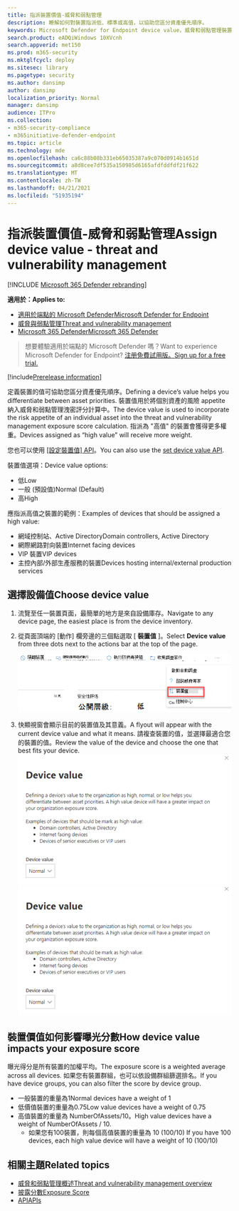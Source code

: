 ```yaml
---
title: 指派裝置價值-威脅和弱點管理
description: 瞭解如何對裝置指派低、標準或高值，以協助您區分資產優先順序。
keywords: Microsoft Defender for Endpoint device value，威脅和弱點管理裝置值，高價值裝置，裝置價值暴露分數
search.product: eADQiWindows 10XVcnh
search.appverid: met150
ms.prod: m365-security
ms.mktglfcycl: deploy
ms.sitesec: library
ms.pagetype: security
ms.author: dansimp
author: dansimp
localization_priority: Normal
manager: dansimp
audience: ITPro
ms.collection:
- m365-security-compliance
- m365initiative-defender-endpoint
ms.topic: article
ms.technology: mde
ms.openlocfilehash: ca6c88b08b331eb65035387a9c070d0914b1651d
ms.sourcegitcommit: a8d8cee7df535a150985d6165afdfddfdf21f622
ms.translationtype: MT
ms.contentlocale: zh-TW
ms.lasthandoff: 04/21/2021
ms.locfileid: "51935194"
---
```

# <a name="assign-device-value---threat-and-vulnerability-management"></a><span data-ttu-id="5b53d-104">指派裝置價值-威脅和弱點管理</span><span class="sxs-lookup"><span data-stu-id="5b53d-104">Assign device value - threat and vulnerability management</span></span>

[!INCLUDE [Microsoft 365 Defender rebranding](../../includes/microsoft-defender.md)]

<span data-ttu-id="5b53d-105">**適用於：**</span><span class="sxs-lookup"><span data-stu-id="5b53d-105">**Applies to:**</span></span>

- [<span data-ttu-id="5b53d-106">適用於端點的 Microsoft Defender</span><span class="sxs-lookup"><span data-stu-id="5b53d-106">Microsoft Defender for Endpoint</span></span>](https://go.microsoft.com/fwlink/?linkid=2154037)
- [<span data-ttu-id="5b53d-107">威脅與弱點管理</span><span class="sxs-lookup"><span data-stu-id="5b53d-107">Threat and vulnerability management</span></span>](next-gen-threat-and-vuln-mgt.md)
- [<span data-ttu-id="5b53d-108">Microsoft 365 Defender</span><span class="sxs-lookup"><span data-stu-id="5b53d-108">Microsoft 365 Defender</span></span>](https://go.microsoft.com/fwlink/?linkid=2118804)

> <span data-ttu-id="5b53d-109">想要體驗適用於端點的 Microsoft Defender 嗎？</span><span class="sxs-lookup"><span data-stu-id="5b53d-109">Want to experience Microsoft Defender for Endpoint?</span></span> [<span data-ttu-id="5b53d-110">注册免費試用版。</span><span class="sxs-lookup"><span data-stu-id="5b53d-110">Sign up for a free trial.</span></span>](https://www.microsoft.com/microsoft-365/windows/microsoft-defender-atp?ocid=docs-wdatp-portaloverview-abovefoldlink)

[!include[Prerelease information](../../includes/prerelease.md)]

<span data-ttu-id="5b53d-111">定義裝置的值可協助您區分資產優先順序。</span><span class="sxs-lookup"><span data-stu-id="5b53d-111">Defining a device’s value helps you differentiate between asset priorities.</span></span> <span data-ttu-id="5b53d-112">裝置值用於將個別資產的風險 appetite 納入威脅和弱點管理洩密評分計算中。</span><span class="sxs-lookup"><span data-stu-id="5b53d-112">The device value is used to incorporate the risk appetite of an individual asset into the threat and vulnerability management exposure score calculation.</span></span> <span data-ttu-id="5b53d-113">指派為 "高值" 的裝置會獲得更多權重。</span><span class="sxs-lookup"><span data-stu-id="5b53d-113">Devices assigned as “high value” will receive more weight.</span></span>

<span data-ttu-id="5b53d-114">您也可以使用 [ [設定裝置值] API](set-device-value.md)。</span><span class="sxs-lookup"><span data-stu-id="5b53d-114">You can also use the [set device value API](set-device-value.md).</span></span>

<span data-ttu-id="5b53d-115">裝置值選項：</span><span class="sxs-lookup"><span data-stu-id="5b53d-115">Device value options:</span></span>

- <span data-ttu-id="5b53d-116">低</span><span class="sxs-lookup"><span data-stu-id="5b53d-116">Low</span></span>
- <span data-ttu-id="5b53d-117">一般 (預設值)</span><span class="sxs-lookup"><span data-stu-id="5b53d-117">Normal (Default)</span></span>
- <span data-ttu-id="5b53d-118">高</span><span class="sxs-lookup"><span data-stu-id="5b53d-118">High</span></span>

<span data-ttu-id="5b53d-119">應指派高值之裝置的範例：</span><span class="sxs-lookup"><span data-stu-id="5b53d-119">Examples of devices that should be assigned a high value:</span></span>

- <span data-ttu-id="5b53d-120">網域控制站、Active Directory</span><span class="sxs-lookup"><span data-stu-id="5b53d-120">Domain controllers, Active Directory</span></span>
- <span data-ttu-id="5b53d-121">網際網路對向裝置</span><span class="sxs-lookup"><span data-stu-id="5b53d-121">Internet facing devices</span></span>
- <span data-ttu-id="5b53d-122">VIP 裝置</span><span class="sxs-lookup"><span data-stu-id="5b53d-122">VIP devices</span></span>
- <span data-ttu-id="5b53d-123">主控內部/外部生產服務的裝置</span><span class="sxs-lookup"><span data-stu-id="5b53d-123">Devices hosting internal/external production services</span></span>

## <a name="choose-device-value"></a><span data-ttu-id="5b53d-124">選擇設備值</span><span class="sxs-lookup"><span data-stu-id="5b53d-124">Choose device value</span></span>

1. <span data-ttu-id="5b53d-125">流覽至任一裝置頁面，最簡單的地方是來自設備庫存。</span><span class="sxs-lookup"><span data-stu-id="5b53d-125">Navigate to any device page, the easiest place is from the device inventory.</span></span>

2. <span data-ttu-id="5b53d-126">從頁面頂端的 [動作] 欄旁邊的三個點選取 [ **裝置值** ]。</span><span class="sxs-lookup"><span data-stu-id="5b53d-126">Select **Device value** from three dots next to the actions bar at the top of the page.</span></span>

    ![裝置值 dropdown 的範例。](images/tvm-device-value-dropdown.png)

3. <span data-ttu-id="5b53d-128">快顯視窗會顯示目前的裝置值及其意義。</span><span class="sxs-lookup"><span data-stu-id="5b53d-128">A flyout will appear with the current device value and what it means.</span></span> <span data-ttu-id="5b53d-129">請複查裝置的值，並選擇最適合您的裝置的值。</span><span class="sxs-lookup"><span data-stu-id="5b53d-129">Review the value of the device and choose the one that best fits your device.</span></span>
<span data-ttu-id="5b53d-130">![裝置值浮出的範例。](images/tvm-device-value-flyout.png)</span><span class="sxs-lookup"><span data-stu-id="5b53d-130">![Example of the device value flyout.](images/tvm-device-value-flyout.png)</span></span>

## <a name="how-device-value-impacts-your-exposure-score"></a><span data-ttu-id="5b53d-131">裝置價值如何影響曝光分數</span><span class="sxs-lookup"><span data-stu-id="5b53d-131">How device value impacts your exposure score</span></span>

<span data-ttu-id="5b53d-132">曝光得分是所有裝置的加權平均。</span><span class="sxs-lookup"><span data-stu-id="5b53d-132">The exposure score is a weighted average across all devices.</span></span> <span data-ttu-id="5b53d-133">如果您有裝置群組，也可以依設備群組篩選排名。</span><span class="sxs-lookup"><span data-stu-id="5b53d-133">If you have device groups, you can also filter the score by device group.</span></span>

- <span data-ttu-id="5b53d-134">一般裝置的重量為1</span><span class="sxs-lookup"><span data-stu-id="5b53d-134">Normal devices have a weight of 1</span></span>
- <span data-ttu-id="5b53d-135">低價值裝置的重量為0.75</span><span class="sxs-lookup"><span data-stu-id="5b53d-135">Low value devices have a weight of 0.75</span></span>
- <span data-ttu-id="5b53d-136">高值裝置的重量為 NumberOfAssets/10。</span><span class="sxs-lookup"><span data-stu-id="5b53d-136">High value devices have a weight of NumberOfAssets / 10.</span></span>
    - <span data-ttu-id="5b53d-137">如果您有100裝置，則每個高值裝置的重量為 10 (100/10) </span><span class="sxs-lookup"><span data-stu-id="5b53d-137">If you have 100 devices, each high value device will have a weight of 10 (100/10)</span></span>

## <a name="related-topics"></a><span data-ttu-id="5b53d-138">相關主題</span><span class="sxs-lookup"><span data-stu-id="5b53d-138">Related topics</span></span>

- [<span data-ttu-id="5b53d-139">威脅和弱點管理概述</span><span class="sxs-lookup"><span data-stu-id="5b53d-139">Threat and vulnerability management overview</span></span>](next-gen-threat-and-vuln-mgt.md)
- [<span data-ttu-id="5b53d-140">披露分數</span><span class="sxs-lookup"><span data-stu-id="5b53d-140">Exposure Score</span></span>](tvm-exposure-score.md)
- [<span data-ttu-id="5b53d-141">API</span><span class="sxs-lookup"><span data-stu-id="5b53d-141">APIs</span></span>](next-gen-threat-and-vuln-mgt.md#apis)